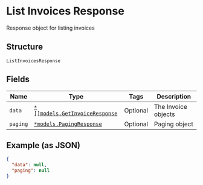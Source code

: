 
# List Invoices Response

Response object for listing invoices

## Structure

`ListInvoicesResponse`

## Fields

| Name | Type | Tags | Description |
|  --- | --- | --- | --- |
| `data` | [`*[]models.GetInvoiceResponse`](../../doc/models/get-invoice-response.md) | Optional | The Invoice objects |
| `paging` | [`*models.PagingResponse`](../../doc/models/paging-response.md) | Optional | Paging object |

## Example (as JSON)

```json
{
  "data": null,
  "paging": null
}
```

